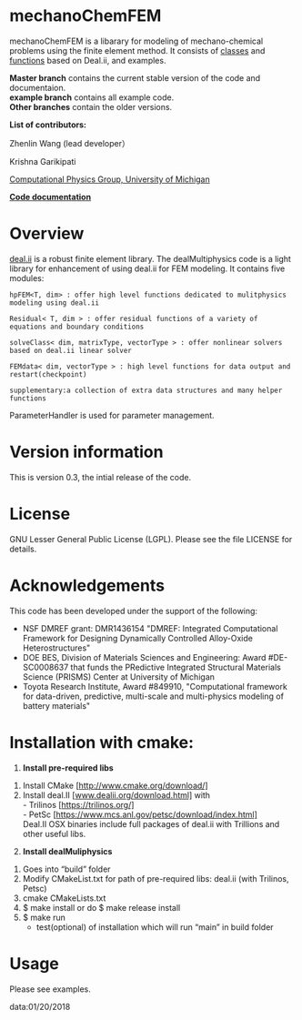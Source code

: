 <B>mechanoChemFEM</B><br>
=======================================================================
mechanoChemFEM is a libarary for modeling of mechano-chemical problems using the finite element method. It consists of [classes](https://htmlpreview.github.io/?https://raw.githubusercontent.com/mechanoChem/mechanoChemFEM/master/doxygen/html/annotated.html) and [functions](https://htmlpreview.github.io/?https://raw.githubusercontent.com/mechanoChem/mechanoChemFEM/master/doxygen/html/modules.html) based on Deal.ii, and examples.

<B>Master branch</B> contains the current stable version of the code and documentaion.<br>
<B>example branch</B> contains all example code.<br>
<B>Other branches</B>  contain the older versions.


<B>List of contributors:</B><br>

Zhenlin Wang (lead developer）<br>

Krishna Garikipati<br>

[Computational Physics Group, University of Michigan](http://umich.edu/~compphys/index.html)


[<B>Code documentation</B>](https://htmlpreview.github.io/?https://raw.githubusercontent.com/mechanoChem/mechanoChemFEM/master/doxygen/html/index.html)

<B>Overview</B><br>
=======================================================================
[deal.ii](http://www.dealii.org) is a robust finite element library.
The dealMultiphysics code is a light library for enhancement of using deal.ii for FEM modeling. It contains five modules:


	hpFEM<T, dim> : offer high level functions dedicated to mulitphysics modeling using deal.ii
	
	Residual< T, dim > : offer residual functions of a variety of equations and boundary conditions

	solveClass< dim, matrixType, vectorType > : offer nonlinear solvers based on deal.ii linear solver

	FEMdata< dim, vectorType > : high level functions for data output and restart(checkpoint)
	
	supplementary:a collection of extra data structures and many helper functions

	
ParameterHandler is used for parameter management. 


<B>Version information</B><br>
=======================================================================
This is version 0.3, the intial release of the code.


<B>License</B><br>
=======================================================================
GNU Lesser General Public License (LGPL). Please see the file LICENSE for details.



<B>Acknowledgements</B><br>
=======================================================================
This code has been developed under the support of the following: <br>

- NSF DMREF grant: DMR1436154 "DMREF: Integrated Computational Framework for Designing Dynamically Controlled Alloy-Oxide Heterostructures" <br>
- DOE BES, Division of Materials Sciences and Engineering: Award #DE-SC0008637 that funds the PRedictive Integrated Structural Materials Science (PRISMS) Center at University of Michigan <br>
- Toyota Research Institute, Award #849910, "Computational framework for data-driven, predictive, multi-scale and multi-physics modeling of battery materials" <br>

<B>Installation with cmake:</B><br>
=======================================================================
1. <B>Install pre-required libs</B><br>


  1) Install CMake [http://www.cmake.org/download/]<br>
  2) Install deal.II [www.dealii.org/download.html] with<br>
		 - Trilinos [https://trilinos.org/]<br>
		 - PetSc [https://www.mcs.anl.gov/petsc/download/index.html]<br>
     Deal.II OSX binaries include full packages of deal.ii with Trillions and other useful libs.


2. <B>Install dealMuliphysics</B><br>


  1) Goes into “build” folder<br>
  2) Modify CMakeList.txt for path of pre-required libs: deal.ii (with Trilinos, Petsc) <br>
  3) cmake CMakeLists.txt <br>
  4) $ make install or do $ make release install<br>
  5) $ make run <br>
     - test(optional) of installation which will run “main” in build folder <br>


<B>Usage</B><br>
=======================================================================
Please see examples.


data:01/20/2018
